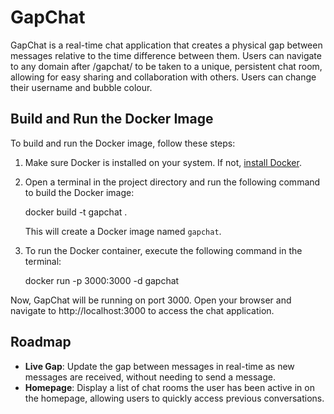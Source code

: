 # GapChat

GapChat is a real-time chat application that creates a physical gap between messages relative to the time difference between them. Users can navigate to any domain after /gapchat/ to be taken to a unique, persistent chat room, allowing for easy sharing and collaboration with others. Users can change their username and bubble colour.

## Build and Run the Docker Image

To build and run the Docker image, follow these steps:

1. Make sure Docker is installed on your system. If not, [install Docker](https://docs.docker.com/get-docker/).
2. Open a terminal in the project directory and run the following command to build the Docker image:

   docker build -t gapchat .

   This will create a Docker image named `gapchat`.

3. To run the Docker container, execute the following command in the terminal:

   docker run -p 3000:3000 -d gapchat

Now, GapChat will be running on port 3000. Open your browser and navigate to http://localhost:3000 to access the chat application.

## Roadmap

- **Live Gap**: Update the gap between messages in real-time as new messages are received, without needing to send a message.
- **Homepage**: Display a list of chat rooms the user has been active in on the homepage, allowing users to quickly access previous conversations.
